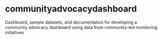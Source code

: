 # communityadvocacydashboard
Dashboard, sample datasets, and documentation for developing a community advocacy dashboard using data from community-led monitoring initaitives
